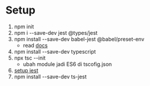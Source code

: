 # Setup

1. npm init
2. npm i --save-dev jest @types/jest
3. npm install --save-dev babel-jest @babel/preset-env
    - read [docs](https://babeljs.io/setup#installation)
4. npm install --save-dev typescript
5. npx tsc --init
    - ubah module jadi ES6 di tscofig.json
6. [setup jest](https://jestjs.io/docs/getting-started/#using-typescript)
7. npm install --save-dev ts-jest
